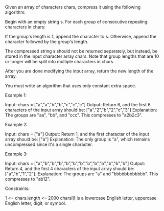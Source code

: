 Given an array of characters chars, compress it using the following
algorithm:

Begin with an empty string s. For each group of consecutive repeating
characters in chars:


If the group's length is 1, append the character to s.
Otherwise, append the character followed by the group's length.


The compressed string s should not be returned separately, but instead, be
stored in the input character array chars. Note that group lengths that are
10 or longer will be split into multiple characters in chars.

After you are done modifying the input array, return the new length of the
array.

You must write an algorithm that uses only constant extra space.


Example 1:


Input: chars = ["a","a","b","b","c","c","c"]
Output: Return 6, and the first 6 characters of the input array should be:
["a","2","b","2","c","3"]
Explanation: The groups are "aa", "bb", and "ccc". This compresses to
"a2b2c3".


Example 2:


Input: chars = ["a"]
Output: Return 1, and the first character of the input array should be: ["a"]
Explanation: The only group is "a", which remains uncompressed since it's a
single character.


Example 3:


Input: chars = ["a","b","b","b","b","b","b","b","b","b","b","b","b"]
Output: Return 4, and the first 4 characters of the input array should be:
["a","b","1","2"].
Explanation: The groups are "a" and "bbbbbbbbbbbb". This compresses to
"ab12".


Constraints:


1 <= chars.length <= 2000
chars[i] is a lowercase English letter, uppercase English letter, digit, or
symbol.




